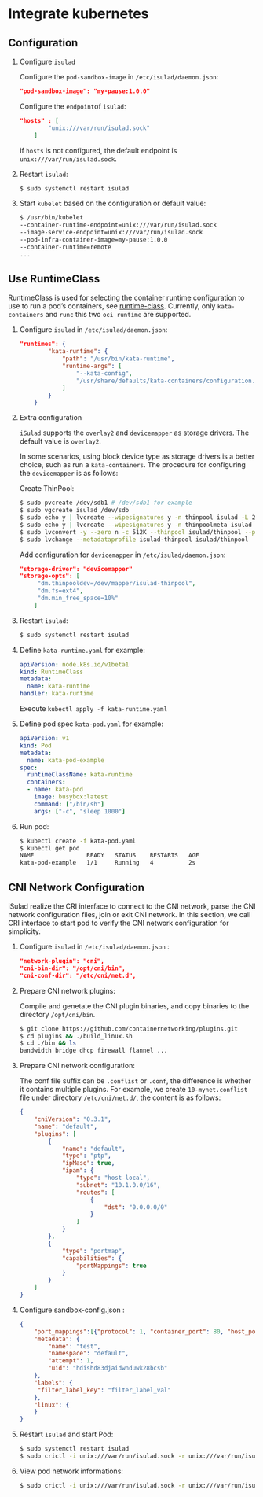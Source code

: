 # Integrate kubernetes

## Configuration

1. Configure `isulad`

   Configure the `pod-sandbox-image`  in `/etc/isulad/daemon.json`:

   ```json
   "pod-sandbox-image": "my-pause:1.0.0"
   ```

   Configure the `endpoint`of `isulad`:

   ```json
   "hosts" : [
           "unix:///var/run/isulad.sock"
       ]
   ```

   if `hosts` is not configured, the default endpoint is `unix:///var/run/isulad.sock`.

2. Restart `isulad`:

   ```bash
   $ sudo systemctl restart isulad
   ```

3. Start `kubelet` based on the configuration or default value:

   ```bash
   $ /usr/bin/kubelet 
   --container-runtime-endpoint=unix:///var/run/isulad.sock
   --image-service-endpoint=unix:///var/run/isulad.sock 
   --pod-infra-container-image=my-pause:1.0.0
   --container-runtime=remote
   ...
   ```

## Use  RuntimeClass

RuntimeClass is used for selecting the container runtime configuration to use to run a pod’s containers, see [runtime-class](https://kubernetes.io/docs/concepts/containers/runtime-class/). Currently, only `kata-containers` and `runc`  this two `oci runtime` are supported.

1. Configure `isulad` in `/etc/isulad/daemon.json`:

   ```json
   "runtimes": {
           "kata-runtime": {
               "path": "/usr/bin/kata-runtime",
               "runtime-args": [
                   "--kata-config",
                   "/usr/share/defaults/kata-containers/configuration.toml"
               ]
           }
       }
   ```

2. Extra configuration

   `iSulad` supports the `overlay2` and `devicemapper` as storage drivers. The default value is `overlay2`.

   In some scenarios, using block device type as storage drivers is a better choice, such as run a `kata-containers`. The procedure for configuring the `devicemapper` is as follows:

   Create ThinPool:

   ```bash
   $ sudo pvcreate /dev/sdb1 # /dev/sdb1 for example
   $ sudo vgcreate isulad /dev/sdb
   $ sudo echo y | lvcreate --wipesignatures y -n thinpool isulad -L 200G
   $ sudo echo y | lvcreate --wipesignatures y -n thinpoolmeta isulad -L 20G
   $ sudo lvconvert -y --zero n -c 512K --thinpool isulad/thinpool --poolmetadata isulad/thinpoolmeta
   $ sudo lvchange --metadataprofile isulad-thinpool isulad/thinpool
   ```

   Add configuration for `devicemapper` in `/etc/isulad/daemon.json`:

   ```json
   "storage-driver": "devicemapper"
   "storage-opts": [
   		"dm.thinpooldev=/dev/mapper/isulad-thinpool",
   	    "dm.fs=ext4",
   	    "dm.min_free_space=10%"
       ]
   ```

3. Restart `isulad`:

   ```bash
   $ sudo systemctl restart isulad
   ```

4. Define `kata-runtime.yaml` for example:

   ```yaml
   apiVersion: node.k8s.io/v1beta1
   kind: RuntimeClass
   metadata:
     name: kata-runtime
   handler: kata-runtime
   ```

   Execute `kubectl apply -f kata-runtime.yaml`

5. Define pod spec `kata-pod.yaml` for example:

   ```yaml
   apiVersion: v1
   kind: Pod
   metadata:
     name: kata-pod-example
   spec:
     runtimeClassName: kata-runtime
     containers:
     - name: kata-pod
       image: busybox:latest
       command: ["/bin/sh"]
       args: ["-c", "sleep 1000"]
   ```

6. Run pod:

   ```bash
   $ kubectl create -f kata-pod.yaml
   $ kubectl get pod
   NAME               READY   STATUS    RESTARTS   AGE
   kata-pod-example   1/1     Running   4          2s
   ```


## CNI Network Configuration

iSulad realize the CRI interface to connect to the CNI network, parse the CNI network configuration files, join or exit CNI network. In this section, we call CRI interface to start pod to verify the CNI network configuration for simplicity.

1. Configure `isulad` in `/etc/isulad/daemon.json` :

   ```json
   "network-plugin": "cni",
   "cni-bin-dir": "/opt/cni/bin",
   "cni-conf-dir": "/etc/cni/net.d",
   ```

2. Prepare CNI network plugins:

   Compile and genetate the CNI plugin binaries, and copy binaries to the directory `/opt/cni/bin`.

   ```bash
   $ git clone https://github.com/containernetworking/plugins.git
   $ cd plugins && ./build_linux.sh
   $ cd ./bin && ls
   bandwidth bridge dhcp firewall flannel ...
   ```

3. Prepare CNI network configuration:

   The conf file suffix can be `.conflist` or  `.conf`, the difference is whether it contains multiple plugins. For example, we create `10-mynet.conflist`  file under directory `/etc/cni/net.d/`, the content is as follows:

   ```json
   {
       "cniVersion": "0.3.1",
       "name": "default",
       "plugins": [
           {
               "name": "default",
               "type": "ptp",
               "ipMasq": true,
               "ipam": {
                   "type": "host-local",
                   "subnet": "10.1.0.0/16",
                   "routes": [
                       {
                           "dst": "0.0.0.0/0"
                       }
                   ]
               }
           },
           {
               "type": "portmap",
               "capabilities": {
                   "portMappings": true
               }
           }
       ]
   }
   ```

4. Configure sandbox-config.json :

   ```json
   {
       "port_mappings":[{"protocol": 1, "container_port": 80, "host_port": 8080}],
       "metadata": {
           "name": "test",
           "namespace": "default",
           "attempt": 1,
           "uid": "hdishd83djaidwnduwk28bcsb"
       },
       "labels": {
   	    "filter_label_key": "filter_label_val" 
       },
       "linux": {
       }
   }
   ```

5. Restart `isulad` and start Pod:

   ```sh
   $ sudo systemctl restart isulad
   $ sudo crictl -i unix:///var/run/isulad.sock -r unix:///var/run/isulad.sock runp sandbox-config.json
   ```

6. View pod network informations:

   ```sh
   $ sudo crictl -i unix:///var/run/isulad.sock -r unix:///var/run/isulad.sock inspectp <pod-id>
   ```
